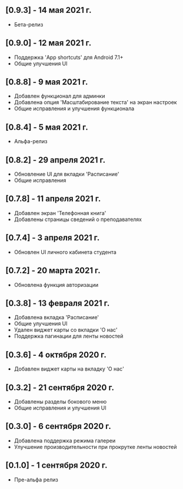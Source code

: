 ## [0.9.3] - 14 мая 2021 г.

- Бета-релиз

## [0.9.0] - 12 мая 2021 г.

- Поддержка 'App shortcuts' для Android 7.1+
- Общие улучшения UI

## [0.8.8] - 9 мая 2021 г.

- Добавлен функционал для админки
- Добавлена опция 'Масштабирование текста' на экран настроек
- Общие исправления и улучшения функционала

## [0.8.4] - 5 мая 2021 г.

- Альфа-релиз

## [0.8.2] - 29 апреля 2021 г.

- Обновление UI для вкладки 'Расписание'
- Общие исправления

## [0.7.8] - 11 апреля 2021 г.

- Добавлен экран 'Телефонная книга'
- Добавлены страницы сведений о преподавателях

## [0.7.4] - 3 апреля 2021 г.

- Обновлен UI личного кабинета студента

## [0.7.2] - 20 марта 2021 г.

- Обновлена функция авторизации

## [0.3.8] - 13 февраля 2021 г.

- Добавлена вкладка 'Расписание'
- Общие улучшения UI
- Удален виджет карты со вкладки 'О нас'
- Поддержка пагинации для ленты новостей

## [0.3.6] - 4 октября 2020 г.

- Добавлен виджет карты на вкладку 'О нас'

## [0.3.2] - 21 сентября 2020 г.

- Добавлены разделы бокового меню
- Общие исправления и улучшения UI

## [0.3.0] - 6 сентября 2020 г.

- Добавлена поддержка режима галереи
- Улучшение производительности при прокрутке ленты новостей


## [0.1.0] - 1 сентября 2020 г.

- Пре-альфа релиз